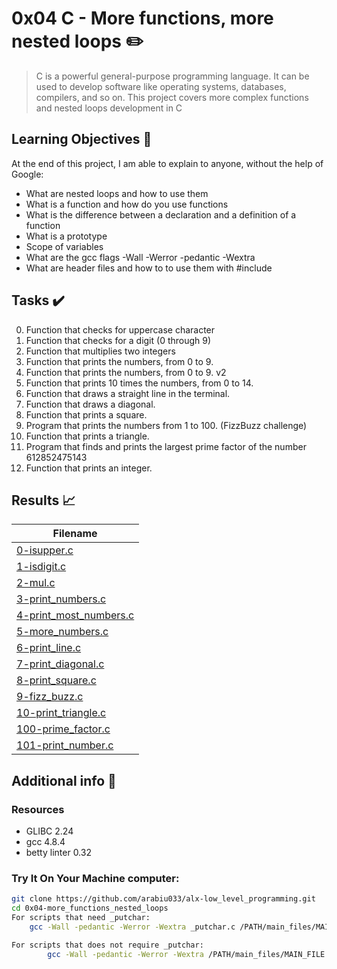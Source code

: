# 0x04 C - More functions, more nested loops :pencil2:

> C is a powerful general-purpose programming language. It can be used to develop software like operating systems, databases, compilers, and so on. This project covers more complex functions and nested loops development in C
## Learning Objectives :bookmark_tabs:

  At the end of this project, I am able to explain to anyone, without the help of Google:

* What are nested loops and how to use them
* What is a function and how do you use functions
* What is the difference between a declaration and a definition of a function
* What is a prototype
* Scope of variables
* What are the gcc flags -Wall -Werror -pedantic -Wextra
* What are header files and how to to use them with #include
  
## Tasks :heavy_check_mark:

0. Function that checks for uppercase character
1. Function that checks for a digit (0 through 9)
2. Function that multiplies two integers
3. Function that prints the numbers, from 0 to 9.
4. Function that prints the numbers, from 0 to 9. v2
5. Function that prints 10 times the numbers, from 0 to 14.
6. Function that draws a straight line in the terminal.
7. Function that draws a diagonal.
8. Function that prints a square.
9. Program that prints the numbers from 1 to 100. (FizzBuzz challenge)
10. Function that prints a triangle.
11. Program that finds and prints the largest prime factor of the number 612852475143
12. Function that prints an integer.

## Results :chart_with_upwards_trend:

| Filename |
| ------ |
| [0-isupper.c](./0-isupper.c)|
| [1-isdigit.c](./1-isdigit.c)|
| [2-mul.c](./2-mul.c)|
| [3-print_numbers.c](./3-print_numbers.c)|
| [4-print_most_numbers.c](./4-print_most_numbers.c)|
| [5-more_numbers.c](./5-more_numbers.c)|
| [6-print_line.c](./6-print_line.c)|
| [7-print_diagonal.c](./7-print_diagonal.c)|
| [8-print_square.c](./8-print_square.c)|
| [9-fizz_buzz.c](./9-fizz_buzz.c)|
| [10-print_triangle.c](./10-print_triangle.c)|
| [100-prime_factor.c](./100-prime_factor.c)|
| [101-print_number.c](./101-print_number.c)|



## Additional info :construction:
### Resources

- GLIBC 2.24
- gcc 4.8.4
- betty linter 0.32


### Try It On Your Machine computer:	
```bash
git clone https://github.com/arabiu033/alx-low_level_programming.git
cd 0x04-more_functions_nested_loops
For scripts that need _putchar:
    gcc -Wall -pedantic -Werror -Wextra _putchar.c /PATH/main_files/MAIN_FILE.c FILENAME.c -o NEW_FILENAME

For scripts that does not require _putchar:
        gcc -Wall -pedantic -Werror -Wextra /PATH/main_files/MAIN_FILE.c FILENAME.c -o NEW_FILENAME
```

